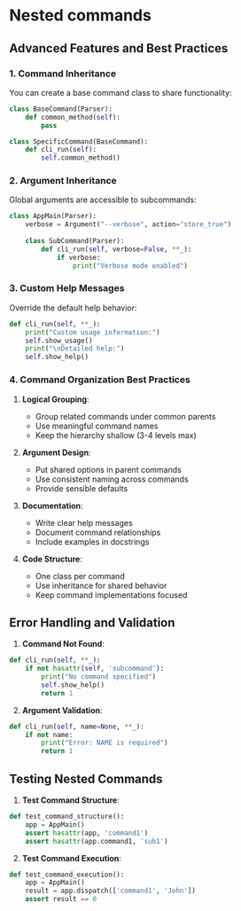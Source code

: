 # Nested commands


## Advanced Features and Best Practices

### 1. Command Inheritance

You can create a base command class to share functionality:

```python
class BaseCommand(Parser):
    def common_method(self):
        pass

class SpecificCommand(BaseCommand):
    def cli_run(self):
        self.common_method()
```

### 2. Argument Inheritance

Global arguments are accessible to subcommands:

```python
class AppMain(Parser):
    verbose = Argument("--verbose", action="store_true")
    
    class SubCommand(Parser):
        def cli_run(self, verbose=False, **_):
            if verbose:
                print("Verbose mode enabled")
```

### 3. Custom Help Messages

Override the default help behavior:

```python
def cli_run(self, **_):
    print("Custom usage information:")
    self.show_usage()
    print("\nDetailed help:")
    self.show_help()
```

### 4. Command Organization Best Practices

1. **Logical Grouping**:
   - Group related commands under common parents
   - Use meaningful command names
   - Keep the hierarchy shallow (3-4 levels max)

2. **Argument Design**:
   - Put shared options in parent commands
   - Use consistent naming across commands
   - Provide sensible defaults

3. **Documentation**:
   - Write clear help messages
   - Document command relationships
   - Include examples in docstrings

4. **Code Structure**:
   - One class per command
   - Use inheritance for shared behavior
   - Keep command implementations focused

## Error Handling and Validation

1. **Command Not Found**:

```python
def cli_run(self, **_):
    if not hasattr(self, 'subcommand'):
        print("No command specified")
        self.show_help()
        return 1
```

2. **Argument Validation**:

```python
def cli_run(self, name=None, **_):
    if not name:
        print("Error: NAME is required")
        return 1
```

## Testing Nested Commands

1. **Test Command Structure**:

```python
def test_command_structure():
    app = AppMain()
    assert hasattr(app, 'command1')
    assert hasattr(app.command1, 'sub1')
```

2. **Test Command Execution**:

```python
def test_command_execution():
    app = AppMain()
    result = app.dispatch(['command1', 'John'])
    assert result == 0
```
